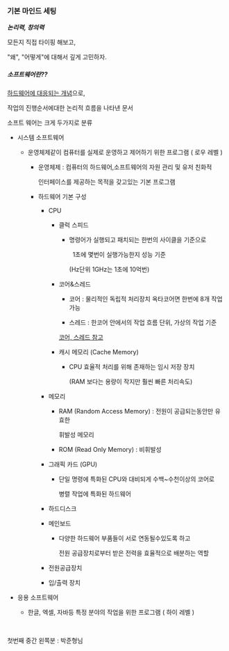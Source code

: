 <h3>
기본 마인드 세팅
</h3>

<strong><em>
논리력, 창의력
</em></strong>

모든지 직접 타이핑 해보고,

"왜", "어떻게"에 대해서 깊게 고민하자.

<h5>
소프트웨어란?? 
</h5>

<u>하드웨어에 대응되는 개념</u>으로,

작업의 진행순서에대한 논리적 흐름을 나타낸 문서

소프트 웨어는 크게 두가지로 분류

- 시스템 소프트웨어
  
  - 운영체제같이 컴퓨터를 실제로 운영하고 제어하기 위한 프로그램 ( 로우 레벨 )
    
    - 운영체제 : 컴퓨터의 하드웨어,소프트웨어의 자원 관리 및 유저 친화적
      
      인터페이스를 제공하는 목적을 갖고있는 기본 프로그램
    
    - 하드웨어 기본 구성
      
      - CPU
        
        - 클럭 스피드
          
          - 명령어가 실행되고 패치되는 한번의 사이클을 기준으로
            
              1초에 몇번이 실행가능한지 성능 기준 
            
              (Hz단위 1GHz는 1초에 10억번)
        
        - 코어&스레드
          
          - 코어 : 물리적인 독립적 처리장치 옥타코어면 한번에 8개 작업 가능
          
          - 스레드 : 한코어 안에서의 작업 흐름 단위, 가상의 작업 기준  
          
          [코어, 스레드 참고](https://velog.io/@susuggang/CPU-%EC%BD%94%EC%96%B4%EC%99%80-%EC%93%B0%EB%A0%88%EB%93%9C%EC%9D%98-%EC%B0%A8%EC%9D%B4)
        
        - 캐시 메모리 (Cache Memory)
          
          - CPU 효율적 처리를 위해 존재하는 임시 저장 장치 
            
            (RAM 보다는 용량이 작지만 훨씬 빠른 처리속도)
      
      - 메모리
        
        - RAM (Random Access Memory) : 전원이 공급되는동안만 유효한 
          
          휘발성 메모리
        
        - ROM (Read Only Memory) : 비휘발성
      
      - 그래픽 카드 (GPU)
        
        - 단일 명령에 특화된 CPU와 대비되게 수백~수천이상의 코어로 
          
          병렬 작업에 특화된 하드웨어
      
      - 하드디스크
      
      - 메인보드
        
        - 다양한 하드웨어 부품들이 서로 연동될수있도록 하고 
          
          전원 공급장치로부터 받은 전력을 효율적으로 배분하는 역할
      
      - 전원공급장치
      
      - 입/출력 장치

- 응용 소프트웨어
  
  - 한글, 엑셀, 자바등 특정 분야의 작업을 위한 프로그램 ( 하이 레벨 )

    

첫번째 중간 왼쪽분 : 박준형님
